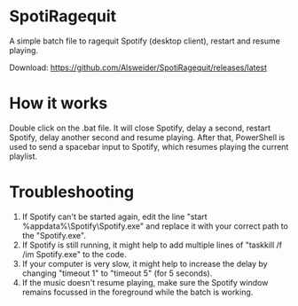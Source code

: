 # SpotiRagequit
A simple batch file to ragequit Spotify (desktop client), restart and resume playing. 

Download: https://github.com/Alsweider/SpotiRagequit/releases/latest

# How it works
Double click on the .bat file. It will close Spotify, delay a second, restart Spotify, delay another second and resume playing.
After that, PowerShell is used to send a spacebar input to Spotify, which resumes playing the current playlist.

# Troubleshooting

1. If Spotify can't be started again, edit the line "start %appdata%\Spotify\Spotify.exe" and replace it with your correct path to the "Spotify.exe".
2. If Spotify is still running, it might help to add multiple lines of "taskkill /f /im Spotify.exe" to the code.
3. If your computer is very slow, it might help to increase the delay by changing "timeout 1" to "timeout 5" (for 5 seconds). 
4. If the music doesn't resume playing, make sure the Spotify window remains focussed in the foreground while the batch is working.

